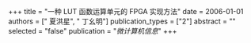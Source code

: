 +++
title = "一种 LUT 函数运算单元的 FPGA 实现方法"
date = 2006-01-01
authors = [" 夏洪星", " 丁幺明"]
publication_types = ["2"]
abstract = ""
selected = "false"
publication = "*微计算机信息*"
+++

